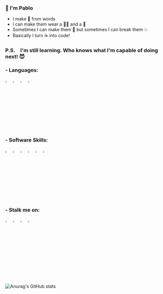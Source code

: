 ### 👋 I'm Pablo
- I make 🤖 from words
- I can make them wear a 🤵‍♂️ and a 👔
- Sometimes I can make them 💃 but sometimes I can break them 💥
- Basically I turn ☕ into code!

### P.S. I'm still learning. Who knows what I'm capable of doing next! 😈

### - Languages:
<a href="#"><img src="https://cdn-icons-png.flaticon.com/512/5968/5968350.png" width="4%"></a> <a href="#"><img src="https://cdn-icons-png.flaticon.com/512/1051/1051277.png" width="4%"></a> <a href="#"><img src="https://cdn-icons-png.flaticon.com/512/732/732190.png" width="4%"></a> <a href="#"><img src="https://cdn-icons-png.flaticon.com/512/5968/5968292.png" width="4%"></a>

### - Software Skills:
<a href="#"><img src="https://cdn-icons-png.flaticon.com/512/5968/5968472.png" width="4%"></a> <a href="#"><img src="https://cdn-icons-png.flaticon.com/512/5968/5968520.png" width="4%"></a> <a href="#"><img src="https://cdn-icons-png.flaticon.com/512/5968/5968525.png" width="4%"></a> <a href="#"><img src="https://cdn-icons-png.flaticon.com/512/732/732226.png" width="4%"></a> <a href="#"><img src="https://cdn-icons-png.flaticon.com/512/732/732220.png" width="4%"></a> <a href="#"><img src="https://cdn-icons-png.flaticon.com/512/732/732224.png" width="4%"></a>

### - Stalk me on:
<a href="https://www.reddit.com/user/Pablo-s"><img src="https://cdn-icons.flaticon.com/png/512/3536/premium/3536761.png?token=exp=1652220265~hmac=edf0297e6eca978e23dec8fa4ffc402c" width="4%"></a> <a href="https://twitter.com/pablosreih"><img src="https://cdn-icons.flaticon.com/png/512/3256/premium/3256013.png?token=exp=1652220401~hmac=19622bfca3b4ff5eddebde7cdc00c69a" width="4%"></a> <a href="https://github.com/pablo-sreih"><img src="https://cdn-icons-png.flaticon.com/512/2111/2111292.png" width="4%"></a> <a href="https://www.linkedin.com/in/pablo-sreih-3ba3b823a/"><img src="https://cdn-icons.flaticon.com/png/512/3536/premium/3536505.png?token=exp=1652221269~hmac=391d06f436b17d10e0f618a8b2c6e83f" width="4%"></a>

<br/>

![Anurag's GitHub stats](https://github-readme-stats.vercel.app/api?username=pablo-sreih&show_icons=true&theme=radical)



<!--
**pablo-sreih/pablo-sreih** is a ✨ _special_ ✨ repository because its `README.md` (this file) appears on your GitHub profile.

Here are some ideas to get you started:
- 
- 🔭 I’m currently working on ...
- 🌱 I’m currently learning ...
- 👯 I’m looking to collaborate on ...
- 🤔 I’m looking for help with ...
- 💬 Ask me about ...
- 📫 How to reach me: ...
- 😄 Pronouns: ...
- ⚡ Fun fact: ...
-->
